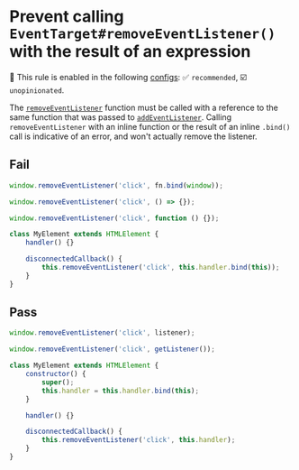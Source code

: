 # Prevent calling `EventTarget#removeEventListener()` with the result of an expression

💼 This rule is enabled in the following [configs](https://github.com/sindresorhus/eslint-plugin-unicorn#recommended-config): ✅ `recommended`, ☑️ `unopinionated`.

<!-- end auto-generated rule header -->
<!-- Do not manually modify this header. Run: `npm run fix:eslint-docs` -->

The [`removeEventListener`](https://developer.mozilla.org/en-US/docs/Web/API/EventTarget/removeEventListener) function must be called with a reference to the same function that was passed to [`addEventListener`](https://developer.mozilla.org/en-US/docs/Web/API/EventTarget/addEventListener). Calling `removeEventListener` with an inline function or the result of an inline `.bind()` call is indicative of an error, and won't actually remove the listener.

## Fail

```js
window.removeEventListener('click', fn.bind(window));
```

```js
window.removeEventListener('click', () => {});
```

```js
window.removeEventListener('click', function () {});
```

```js
class MyElement extends HTMLElement {
	handler() {}

	disconnectedCallback() {
		this.removeEventListener('click', this.handler.bind(this));
	}
}
```

## Pass

```js
window.removeEventListener('click', listener);
```

```js
window.removeEventListener('click', getListener());
```

```js
class MyElement extends HTMLElement {
	constructor() {
		super();
		this.handler = this.handler.bind(this);
	}

	handler() {}

	disconnectedCallback() {
		this.removeEventListener('click', this.handler);
	}
}
```
